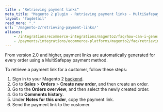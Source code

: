 ```yaml
---
title : "Retrieving payment links"
meta_title: "Magento 2 plugin - Retrieving payment links - MultiSafepay Docs"
layout: "faqdetail"
read_more: "."
url: '/magento-2/retrieving-payment-links/'
aliases:
    - /integrations/ecommerce-integrations/magento2/faq/how-can-i-generate-a-payment-link/
    - /payments/integrations/ecommerce-platforms/magento2/faq/retrieving-payment-links/
---
```


From version 2.0 and higher, payment links are automatically generated for every order using a MultiSafepay payment method.

To retrieve a payment link for a customer, follow these steps:

1. Sign in to your Magento 2 [backend](/glossaries/multisafepay-glossary/#backend).
2. Go to **Sales** > **Orders** > **Create new order**, and then create an order.
3. Go to the **Orders overview**, and then select the newly created order.
4. Go to **Comments history**.  
5. Under **Notes for this order**, copy the payment link.
6. Send the payment link to the customer.
